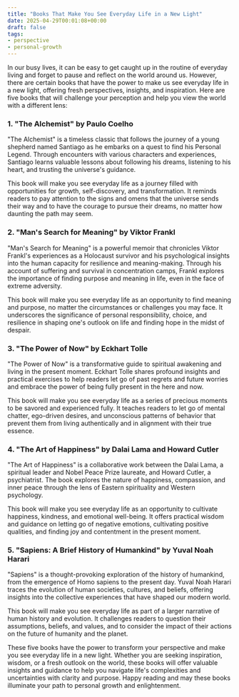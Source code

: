 ```yaml
---
title: "Books That Make You See Everyday Life in a New Light"
date: 2025-04-29T00:01:08+00:00
draft: false
tags: 
- perspective
- personal-growth
---
```


In our busy lives, it can be easy to get caught up in the routine of everyday living and forget to pause and reflect on the world around us. However, there are certain books that have the power to make us see everyday life in a new light, offering fresh perspectives, insights, and inspiration. Here are five books that will challenge your perception and help you view the world with a different lens:

### 1. "The Alchemist" by Paulo Coelho

"The Alchemist" is a timeless classic that follows the journey of a young shepherd named Santiago as he embarks on a quest to find his Personal Legend. Through encounters with various characters and experiences, Santiago learns valuable lessons about following his dreams, listening to his heart, and trusting the universe's guidance.

This book will make you see everyday life as a journey filled with opportunities for growth, self-discovery, and transformation. It reminds readers to pay attention to the signs and omens that the universe sends their way and to have the courage to pursue their dreams, no matter how daunting the path may seem.

### 2. "Man's Search for Meaning" by Viktor Frankl

"Man's Search for Meaning" is a powerful memoir that chronicles Viktor Frankl's experiences as a Holocaust survivor and his psychological insights into the human capacity for resilience and meaning-making. Through his account of suffering and survival in concentration camps, Frankl explores the importance of finding purpose and meaning in life, even in the face of extreme adversity.

This book will make you see everyday life as an opportunity to find meaning and purpose, no matter the circumstances or challenges you may face. It underscores the significance of personal responsibility, choice, and resilience in shaping one's outlook on life and finding hope in the midst of despair.

### 3. "The Power of Now" by Eckhart Tolle

"The Power of Now" is a transformative guide to spiritual awakening and living in the present moment. Eckhart Tolle shares profound insights and practical exercises to help readers let go of past regrets and future worries and embrace the power of being fully present in the here and now.

This book will make you see everyday life as a series of precious moments to be savored and experienced fully. It teaches readers to let go of mental chatter, ego-driven desires, and unconscious patterns of behavior that prevent them from living authentically and in alignment with their true essence.

### 4. "The Art of Happiness" by Dalai Lama and Howard Cutler

"The Art of Happiness" is a collaborative work between the Dalai Lama, a spiritual leader and Nobel Peace Prize laureate, and Howard Cutler, a psychiatrist. The book explores the nature of happiness, compassion, and inner peace through the lens of Eastern spirituality and Western psychology.

This book will make you see everyday life as an opportunity to cultivate happiness, kindness, and emotional well-being. It offers practical wisdom and guidance on letting go of negative emotions, cultivating positive qualities, and finding joy and contentment in the present moment.

### 5. "Sapiens: A Brief History of Humankind" by Yuval Noah Harari

"Sapiens" is a thought-provoking exploration of the history of humankind, from the emergence of Homo sapiens to the present day. Yuval Noah Harari traces the evolution of human societies, cultures, and beliefs, offering insights into the collective experiences that have shaped our modern world.

This book will make you see everyday life as part of a larger narrative of human history and evolution. It challenges readers to question their assumptions, beliefs, and values, and to consider the impact of their actions on the future of humanity and the planet.

These five books have the power to transform your perspective and make you see everyday life in a new light. Whether you are seeking inspiration, wisdom, or a fresh outlook on the world, these books will offer valuable insights and guidance to help you navigate life's complexities and uncertainties with clarity and purpose. Happy reading and may these books illuminate your path to personal growth and enlightenment.
